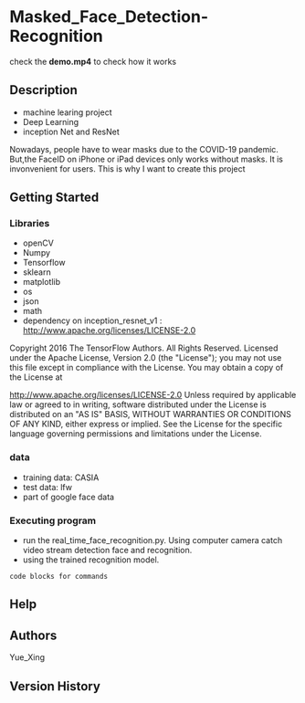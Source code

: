 # Masked_Face_Detection-Recognition

check the <b>demo.mp4</b> to check how it works

## Description

* machine learing project 
* Deep Learning
* inception Net and ResNet

Nowadays, people have to wear masks due to the COVID-19 pandemic. 
But,the FaceID on iPhone or iPad devices only works without masks. It is invonvenient for users. This is why I want to create this project 

## Getting Started

### Libraries

* openCV
* Numpy
* Tensorflow
* sklearn
* matplotlib
* os
* json
* math
* dependency on inception_resnet_v1 : http://www.apache.org/licenses/LICENSE-2.0

Copyright 2016 The TensorFlow Authors. All Rights Reserved.
Licensed under the Apache License, Version 2.0 (the "License");
you may not use this file except in compliance with the License.
You may obtain a copy of the License at

http://www.apache.org/licenses/LICENSE-2.0
Unless required by applicable law or agreed to in writing, software
distributed under the License is distributed on an "AS IS" BASIS,
WITHOUT WARRANTIES OR CONDITIONS OF ANY KIND, either express or implied.
See the License for the specific language governing permissions and
limitations under the License.

### data

* training data: CASIA
* test data: lfw
* part of google face data

### Executing program

* run the real_time_face_recognition.py. Using computer camera catch video stream detection face and recognition. 
* using the trained recognition model. 
```
code blocks for commands
```
## Help



## Authors

Yue_Xing

## Version History

